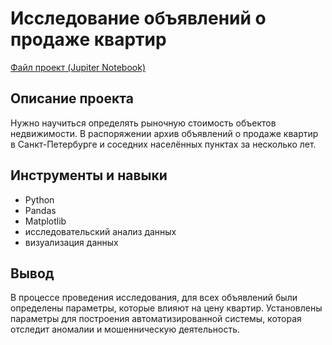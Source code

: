 # Исследование объявлений о продаже квартир
[Файл проект (Jupiter Notebook)]()

## Описание проекта
Нужно научиться определять рыночную стоимость объектов недвижимости. В распоряжении архив объявлений о продаже квартир в Санкт-Петербурге и соседних населённых пунктах за несколько лет.

##  Инструменты и навыки
- Python
- Pandas
- Matplotlib
- исследовательский анализ данных
- визуализация данных

## Вывод
В процессе проведения исследования, для всех объявлений были определены параметры, которые влияют на цену квартир. Установлены параметры для построения автоматизированной системы, которая отследит аномалии и мошенническую деятельность.